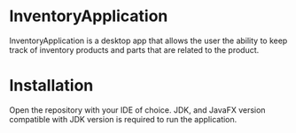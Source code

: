 # InventoryApplication
InventoryApplication is a desktop app that allows the user the ability to keep track of inventory products and parts that are related to the product.

# Installation
Open the repository with your IDE of choice. JDK, and JavaFX version compatible with JDK version is required to run the application. 
